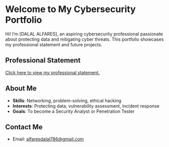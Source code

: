 # Welcome to My Cybersecurity Portfolio

Hi! I’m [DALAL ALFARES], an aspiring cybersecurity professional passionate about protecting data and mitigating cyber threats. This portfolio showcases my professional statement and future projects.

## Professional Statement
[Click here to view my professional statement.](Professional_Statement.pdf)

## About Me
- **Skills**: Networking, problem-solving, ethical hacking
- **Interests**: Protecting data, vulnerability assessment, incident response
- **Goals**: To become a Security Analyst or Penetration Tester

## Contact Me
- Email: alfaresdalal786@gmail.com
